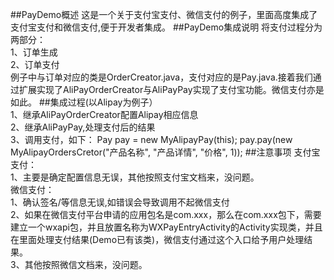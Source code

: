 ##PayDemo概述
这是一个关于支付宝支付、微信支付的例子，里面高度集成了支付宝支付和微信支付,便于开发者集成。
##PayDemo集成说明
将支付过程分为两部分：
<br> 1、订单生成
<br> 2、订单支付
<br>例子中与订单对应的类是OrderCreator.java，支付对应的是Pay.java.接着我们通过扩展实现了AliPayOrderCreator与AliPayPay实现了支付宝功能。微信支付亦是如此。
##集成过程(以Alipay为例子）
<br>1、继承AliPayOrderCreator配置Alipay相应信息
<br>2、继承AliPayPay,处理支付后的结果
<br>3、调用支付，如下：
	 Pay pay = new MyAlipayPay(this);
     pay.pay(new MyAlipayOrdersCretor("产品名称", "产品详情", "价格", 1));
##注意事项
支付宝支付：
<br>1、主要是确定配置信息无误，其他按照支付宝文档来，没问题。
<br>微信支付：
<br>1、确认签名/等信息无误,如错误会导致调用不起微信支付
<br>2、如果在微信支付平台申请的应用包名是com.xxx，那么在com.xxx包下，需要建立一个wxapi包，并且放置名称为WXPayEntryActivity的Activity实现类，并且在里面处理支付结果(Demo已有该类)，微信支付通过这个入口给予用户处理结果。
<br>3、其他按照微信文档来，没问题。
